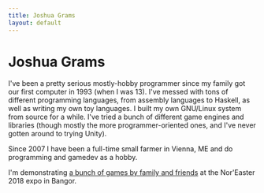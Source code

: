 ```yaml
---
title: Joshua Grams
layout: default
---
```


# Joshua Grams

I've been a pretty serious mostly-hobby programmer since my family got
our first computer in 1993 (when I was 13). I've messed with tons of
different programming languages, from assembly languages to Haskell, as
well as writing my own toy languages.  I built my own GNU/Linux system
from source for a while.  I've tried a bunch of different game engines
and libraries (though mostly the more programmer-oriented ones, and I've
never gotten around to trying Unity).

Since 2007 I have been a full-time small farmer in Vienna, ME and do
programming and gamedev as a hobby.

I'm demonstrating [a bunch of games by family and
friends](./noreaster-2018.html) at the Nor'Easter 2018 expo in Bangor.
